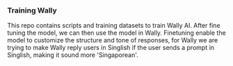 ### Training Wally

This repo contains scripts and training datasets to train Wally AI. After fine tuning the model, we can then use the model in Wally.
Finetuning enable the model to customize the structure and tone of responses, for Wally we are trying to make Wally
reply users in Singlish if the user sends a prompt in Singlish, making it sound more 'Singaporean'.
